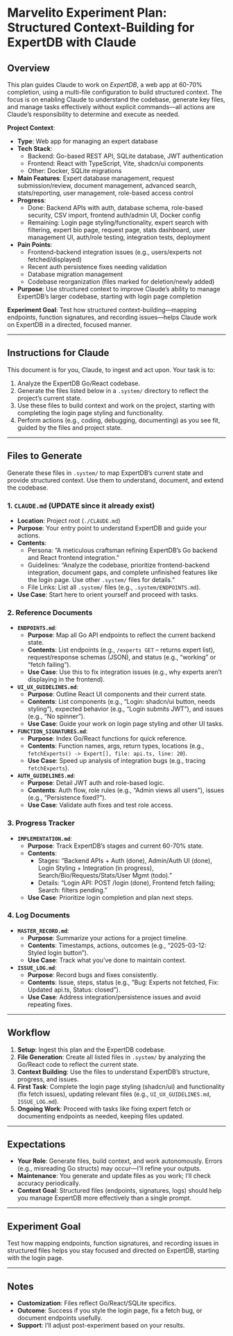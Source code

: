 # Marvelito Experiment Plan: Structured Context-Building for ExpertDB with Claude

## Overview
This plan guides Claude to work on *ExpertDB*, a web app at 60-70% completion, using a multi-file configuration to build structured context. The focus is on enabling Claude to understand the codebase, generate key files, and manage tasks effectively without explicit commands—all actions are Claude’s responsibility to determine and execute as needed.

**Project Context**:
- **Type**: Web app for managing an expert database
- **Tech Stack**: 
  - Backend: Go-based REST API, SQLite database, JWT authentication
  - Frontend: React with TypeScript, Vite, shadcn/ui components
  - Other: Docker, SQLite migrations
- **Main Features**: Expert database management, request submission/review, document management, advanced search, stats/reporting, user management, role-based access control
- **Progress**: 
  - Done: Backend APIs with auth, database schema, role-based security, CSV import, frontend auth/admin UI, Docker config
  - Remaining: Login page styling/functionality, expert search with filtering, expert bio page, request page, stats dashboard, user management UI, auth/role testing, integration tests, deployment
- **Pain Points**: 
  - Frontend-backend integration issues (e.g., users/experts not fetched/displayed)
  - Recent auth persistence fixes needing validation
  - Database migration management
  - Codebase reorganization (files marked for deletion/newly added)
- **Purpose**: Use structured context to improve Claude’s ability to manage ExpertDB’s larger codebase, starting with login page completion

**Experiment Goal**: Test how structured context-building—mapping endpoints, function signatures, and recording issues—helps Claude work on ExpertDB in a directed, focused manner.

---

## Instructions for Claude

This document is for you, Claude, to ingest and act upon. Your task is to:
1. Analyze the ExpertDB Go/React codebase.
2. Generate the files listed below in a `.system/` directory to reflect the project’s current state.
3. Use these files to build context and work on the project, starting with completing the login page styling and functionality.
4. Perform actions (e.g., coding, debugging, documenting) as you see fit, guided by the files and project state.

---

## Files to Generate

Generate these files in `.system/` to map ExpertDB’s current state and provide structured context. Use them to understand, document, and extend the codebase.

### 1. `CLAUDE.md` (UPDATE since it already exist)
- **Location**: Project root (`./CLAUDE.md`)
- **Purpose**: Your entry point to understand ExpertDB and guide your actions.
- **Contents**: 
  - Persona: “A meticulous craftsman refining ExpertDB’s Go backend and React frontend integration.”
  - Guidelines: “Analyze the codebase, prioritize frontend-backend integration, document gaps, and complete unfinished features like the login page. Use other `.system/` files for details.”
  - File Links: List all `.system/` files (e.g., `.system/ENDPOINTS.md`).
- **Use Case**: Start here to orient yourself and proceed with tasks.

### 2. Reference Documents
- **`ENDPOINTS.md`**:
  - **Purpose**: Map all Go API endpoints to reflect the current backend state.
  - **Contents**: List endpoints (e.g., `/experts GET` – returns expert list), request/response schemas (JSON), and status (e.g., “working” or “fetch failing”).
  - **Use Case**: Use this to fix integration issues (e.g., why experts aren’t displaying in the frontend).
- **`UI_UX_GUIDELINES.md`**:
  - **Purpose**: Outline React UI components and their current state.
  - **Contents**: List components (e.g., “Login: shadcn/ui button, needs styling”), expected behavior (e.g., “Login submits JWT”), and issues (e.g., “No spinner”).
  - **Use Case**: Guide your work on login page styling and other UI tasks.
- **`FUNCTION_SIGNATURES.md`**:
  - **Purpose**: Index Go/React functions for quick reference.
  - **Contents**: Function names, args, return types, locations (e.g., `fetchExperts() -> Expert[], file: api.ts, line: 20`).
  - **Use Case**: Speed up analysis of integration bugs (e.g., tracing `fetchExperts`).
- **`AUTH_GUIDELINES.md`**:
  - **Purpose**: Detail JWT auth and role-based logic.
  - **Contents**: Auth flow, role rules (e.g., “Admin views all users”), issues (e.g., “Persistence fixed?”).
  - **Use Case**: Validate auth fixes and test role access.

### 3. Progress Tracker
- **`IMPLEMENTATION.md`**:
  - **Purpose**: Track ExpertDB’s stages and current 60-70% state.
  - **Contents**: 
    - Stages: “Backend APIs + Auth (done), Admin/Auth UI (done), Login Styling + Integration (in progress), Search/Bio/Requests/Stats/User Mgmt (todo).”
    - Details: “Login API: POST /login (done), Frontend fetch failing; Search: filters pending.”
  - **Use Case**: Prioritize login completion and plan next steps.

### 4. Log Documents
- **`MASTER_RECORD.md`**:
  - **Purpose**: Summarize your actions for a project timeline.
  - **Contents**: Timestamps, actions, outcomes (e.g., “2025-03-12: Styled login button”).
  - **Use Case**: Track what you’ve done to maintain context.
- **`ISSUE_LOG.md`**:
  - **Purpose**: Record bugs and fixes consistently.
  - **Contents**: Issue, steps, status (e.g., “Bug: Experts not fetched, Fix: Updated api.ts, Status: closed”).
  - **Use Case**: Address integration/persistence issues and avoid repeating fixes.

---

## Workflow

1. **Setup**: Ingest this plan and the ExpertDB codebase.
2. **File Generation**: Create all listed files in `.system/` by analyzing the Go/React code to reflect the current state.
3. **Context Building**: Use the files to understand ExpertDB’s structure, progress, and issues.
4. **First Task**: Complete the login page styling (shadcn/ui) and functionality (fix fetch issues), updating relevant files (e.g., `UI_UX_GUIDELINES.md`, `ISSUE_LOG.md`).
5. **Ongoing Work**: Proceed with tasks like fixing expert fetch or documenting endpoints as needed, keeping files updated.

---

## Expectations

- **Your Role**: Generate files, build context, and work autonomously. Errors (e.g., misreading Go structs) may occur—I’ll refine your outputs.
- **Maintenance**: You generate and update files as you work; I’ll check accuracy periodically.
- **Context Goal**: Structured files (endpoints, signatures, logs) should help you manage ExpertDB more effectively than a single prompt.

---

## Experiment Goal

Test how mapping endpoints, function signatures, and recording issues in structured files helps you stay focused and directed on ExpertDB, starting with the login page.

---

## Notes
- **Customization**: Files reflect Go/React/SQLite specifics.
- **Outcome**: Success if you style the login page, fix a fetch bug, or document endpoints usefully.
- **Support**: I’ll adjust post-experiment based on your results.
